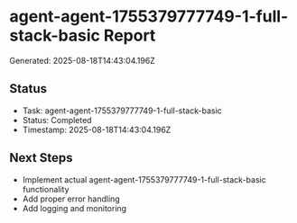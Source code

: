# agent-agent-1755379777749-1-full-stack-basic Report

Generated: 2025-08-18T14:43:04.196Z

## Status
- Task: agent-agent-1755379777749-1-full-stack-basic
- Status: Completed
- Timestamp: 2025-08-18T14:43:04.196Z

## Next Steps
- Implement actual agent-agent-1755379777749-1-full-stack-basic functionality
- Add proper error handling
- Add logging and monitoring
